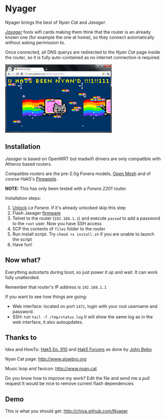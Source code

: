 Nyager
======

Nyager brings the best of *Nyan Cat* and *Jasager*.

[*Jasager*](http://www.digininja.org/jasager/) fools wifi cards making them think that the router is an already known one (for example the one at home), so they connect automatically without asking permission to.

Once connected, all DNS querys are redirected to the *Nyan Cat* page inside the router, so it is fully auto-contained as no internet connection is required.

<img style="float:center" src="https://github.com/chiva/Nyager/raw/master/images/nyan.png" />

Installation
------------

*Jasager* is based on OpenWRT but madwifi drivers are only compatible with Atheros based routers.

Compatible routers are the pre-2.0g Fonera models, [Open Mesh](http://www.open-mesh.com) and of course Hak5's [Pineapple](http://hakshop.com/collections/frontpage/products/wifi-pineapple).

**NOTE:** This has only been tested with a *Fonera 2201* router.

Installation steps:

1. [Unlock](http://www.fonboard.nl/w/index.php/HowTo_Foneraplus_unlocking2) *La Fonera*. If it's already unlocked skip this step
2. Flash Jasager [firmware](http://www.digininja.org/files/jasager_firmware_1.0.tar.bz2)
3. Telnet to the router (`192.168.1.1`) and execute `passwd` to add a password to the `root` user. Now you have SSH access
4. SCP the contents of `files` folder to the router
5. Run install script. Try `chmod +x install.sh` if you are unable to launch the script
6. Have fun!

Now what?
---------

Everything autostarts during boot, so just power it up and wait. It can work fully unattended.

Remember that router's IP address is `192.168.1.1`

If you want to see how things are going:

- Web interface: located on port `1471`, login with your root username and password.
- SSH: run `tail -f /tmp/status.log` It will show the same log as in the web interface, it also autoupdates.

Thanks to
---------

Idea and  HowTo: [Hak5 Ep. 910](http://www.hak5.org/episodes/episode-910) and [Hak5 Forums](http://www.hak5.org/forums/index.php?showtopic=17379) as done by [John Bebo](http://beboblog.johnbebo.com/2010/03/13/fon2100-and-jasager.aspx)

Nyan Cat page: http://www.slowbro.org

Music loop and favicon: http://www.nyan.cat

Do you know how to improve my work? Edit the file and send me a pull request
It would be nice to remove current flash dependencies

Demo
----

This is what you should get: http://chiva.github.com/Nyager